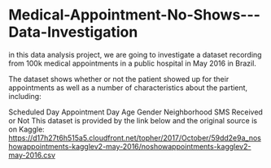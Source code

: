 # Medical-Appointment-No-Shows---Data-Investigation



in this data analysis project, we are going to investigate a dataset recording from 100k medical appointments in a public hospital in May 2016 in Brazil.

The dataset shows whether or not the patient showed up for their appointments as well as a number of characteristics about the partient, including:

Scheduled Day
Appointment Day
Age
Gender
Neighborhood
SMS Received or Not
This dataset is provided by the link below and the original source is on Kaggle: https://d17h27t6h515a5.cloudfront.net/topher/2017/October/59dd2e9a_noshowappointments-kagglev2-may-2016/noshowappointments-kagglev2-may-2016.csv

